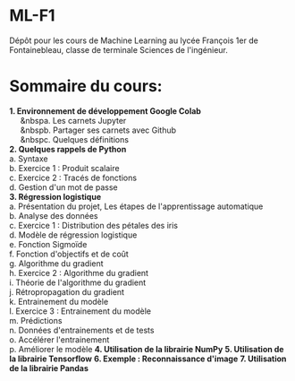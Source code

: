 # ML-F1
Dépôt pour les cours de Machine Learning au lycée François 1er de Fontainebleau, classe de terminale Sciences de l'ingénieur.

Sommaire du cours:
==================

**1. Environnement de développement Google Colab**    
    &nbsp;&nbsp;&nbsp;&nbsp;&nbsp;&nbspa. Les carnets Jupyter  
    &nbsp;&nbsp;&nbsp;&nbsp;&nbsp;&nbspb. Partager ses carnets avec Github  
    &nbsp;&nbsp;&nbsp;&nbsp;&nbsp;&nbspc. Quelques définitions  
**2. Quelques rappels de Python**    
    a. Syntaxe  
    b. Exercice 1 : Produit scalaire  
    c. Exercice 2 : Tracés de fonctions  
    d. Gestion d'un mot de passe  
**3. Régression logistique**    
    a. Présentation du projet, Les étapes de l'apprentissage automatique  
    b. Analyse des données  
    c. Exercice 1 : Distribution des pétales des iris  
    d. Modèle de régression logistique  
    e. Fonction Sigmoïde  
    f. Fonction d'objectifs et de coût  
    g. Algorithme du gradient  
    h. Exercice 2 : Algorithme du gradient  
    i. Théorie de l'algorithme du gradient  
    j. Rétropropagation du gradient  
    k. Entrainement du modèle  
    l. Exercice 3 : Entrainement du modèle  
    m. Prédictions  
    n. Données d'entrainements et de tests  
    o. Accélérer l'entrainement  
    p. Améliorer le modèle
**4. Utilisation de la librairie NumPy**
**5. Utilisation de la librairie Tensorflow**
**6. Exemple : Reconnaissance d'image**
**7. Utilisation de la librairie Pandas**
